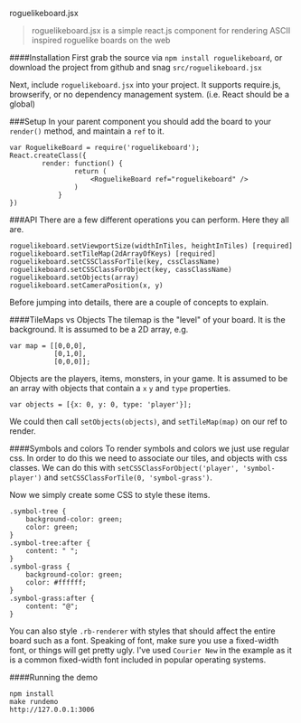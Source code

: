 roguelikeboard.jsx

>roguelikeboard.jsx is a simple react.js component for rendering ASCII inspired roguelike boards on the web

####Installation
First grab the source via `npm install roguelikeboard`, or download the project from github and snag `src/roguelikeboard.jsx`

Next, include `roguelikeboard.jsx` into your project. It supports require.js, browserify, or no dependency management system. (i.e. React should be a global)

###Setup
In your parent component you should add the board to your `render()` method, and maintain a `ref` to it.
```
var RoguelikeBoard = require('roguelikeboard');
React.createClass({
        render: function() {
                return (
                    <RoguelikeBoard ref="roguelikeboard" />
                )
            }
})
```
###API
There are a few different operations you can perform. Here they all are.
```
roguelikeboard.setViewportSize(widthInTiles, heightInTiles) [required]
roguelikeboard.setTileMap(2dArrayOfKeys) [required]
roguelikeboard.setCSSClassForTile(key, cssClassName)
roguelikeboard.setCSSClassForObject(key, cassClassName)
roguelikeboard.setObjects(array)
roguelikeboard.setCameraPosition(x, y)
```

Before jumping into details, there are a couple of concepts to explain.

####TileMaps vs Objects
The tilemap is the "level" of your board. It is the background. It is assumed to be a 2D array, e.g.
```
var map = [[0,0,0],
           [0,1,0],
           [0,0,0]];
```
Objects are the players, items, monsters, in your game. It is assumed to be an array with objects that contain a `x` `y` and `type` properties.
```
var objects = [{x: 0, y: 0, type: 'player'}];
```
We could then call `setObjects(objects)`, and `setTileMap(map)` on our ref to render.

####Symbols and colors
To render symbols and colors we just use regular css. In order to do this we need to associate our tiles, and objects with css classes. We can do this with `setCSSClassForObject('player', 'symbol-player')` and `setCSSClassForTile(0, 'symbol-grass')`.

Now we simply create some CSS to style these items.

```
.symbol-tree {
    background-color: green;
    color: green;
}
.symbol-tree:after {
    content: " ";
}
.symbol-grass {
    background-color: green;
    color: #ffffff;
}
.symbol-grass:after {
    content: "@";
}
```

You can also style `.rb-renderer` with styles that should affect the entire board such as a font. Speaking of font, make sure you use a fixed-width font, or things will get pretty ugly. I've used `Courier New` in the example as it is a common fixed-width font included in popular operating systems.

####Running the demo
```
npm install
make rundemo
http://127.0.0.1:3006
```

